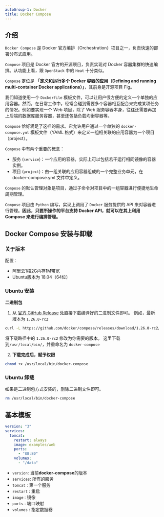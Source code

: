 ```yaml
---
autoGroup-1: Docker
title: Docker Compose
---
```


## 介绍
`Docker Compose` 是 Docker 官方编排（Orchestration）项目之一，负责快速的部署分布式应用。

`Compose` 项目是 Docker 官方的开源项目，负责实现对 Docker 容器集群的快速编排。从功能上看，跟 `OpenStack` 中的 `Heat` 十分类似。

`Compose` 定位是 **「定义和运行多个 Docker 容器的应用（Defining and running multi-container Docker applications）」**，其前身是开源项目 Fig。

我们知道使用一个 `Dockerfile` 模板文件，可以让用户很方便的定义一个单独的应用容器。然而，在日常工作中，经常会碰到需要多个容器相互配合来完成某项任务的情况。例如要实现一个 Web 项目，除了 Web 服务容器本身，往往还需要再加上后端的数据库服务容器，甚至还包括负载均衡容器等。

`Compose` 恰好满足了这样的需求。它允许用户通过一个单独的 `docker-compose.yml` 模板文件（YAML 格式）来定义一组相关联的应用容器为一个项目（project）。

`Compose` 中有两个重要的概念：
- 服务 (`service`)：一个应用的容器，实际上可以包括若干运行相同镜像的容器实例。
- 项目 (`project`)：由一组关联的应用容器组成的一个完整业务单元，在 docker-compose.yml 文件中定义。

`Compose` 的默认管理对象是项目，通过子命令对项目中的一组容器进行便捷地生命周期管理。

`Compose` 项目由 `Python` 编写，实现上调用了 `Docker` 服务提供的 API 来对容器进行管理。**因此，只要所操作的平台支持 Docker API，就可以在其上利用 Compose 来进行编排管理。**


## Docker Compose 安装与卸载

### 关于版本
配置：
- 阿里云1核2G内存1M带宽
- Ubuntu版本为 18.04（64位）

### Ubuntu 安装
**二进制包** 

1. 从 [官方 GitHub Release](https://github.com/docker/compose/releases) 处直接下载编译好的二进制文件即可。
例如，最新版本为 `1.26.0-rc2`
```sh
curl -L https://github.com/docker/compose/releases/download/1.26.0-rc2/docker-compose-`uname -s`-`uname -m` > /usr/local/bin/docker-compose
```

将下载路径中的 `1.26.0-rc2` 修改为你需要的版本。
这里下载到`/usr/local/bin/`，并重命名为 `docker-compose`

2. **下载完成后，赋予权限**
```sh
chmod +x /usr/local/bin/docker-compose
```

### Ubuntu 卸载
如果是二进制包方式安装的，删除二进制文件即可。
```sh
rm /usr/local/bin/docker-compose
```

## 基本模板

```yml
version: "3"
services:
  tomcat:
    restart: always
    image: examples/web
    ports:
      - "80:80"
    volumes:
      - "/data"
```


- `version`: 当前**docker-compose**的版本
- `services`: 所有的服务
- `tomcat` : 第一个服务
- `restart` : 重启
- `image` : 镜像
- `ports` : 端口映射
- `volumes` : 指定数据卷
